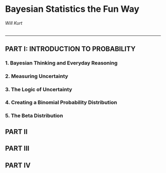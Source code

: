 # Bayesian Statistics the Fun Way
###### Will Kurt

---

## PART I: INTRODUCTION TO PROBABILITY

### 1. Bayesian Thinking and Everyday Reasoning

### 2. Measuring Uncertainty

### 3. The Logic of Uncertainty

### 4. Creating a Binomial Probability Distribution

### 5. The Beta Distribution

## PART II
## PART III
## PART IV
